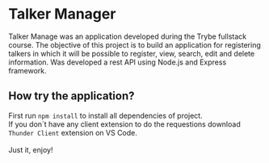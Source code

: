 <h1>Talker Manager</h1>

<p>
  Talker Manage was an application developed during the Trybe fullstack course. The objective of this project is to build an application
  for registering talkers in which it will be possible to register, view, search, edit and delete information. Was developed a rest API 
  using Node.js and Express framework.
</p>


<h2>
  How try the application?
</h2>

<p>
  First run <code>npm install</code> to install all dependencies of project. </br>
  If you don´t have any client extension to do the requestions download <code>Thunder Client</code> extension on VS Code.
  </br>
  </br>
  Just it, enjoy!
</p>
